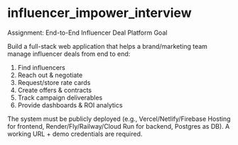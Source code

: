 # influencer_impower_interview

Assignment: End-to-End Influencer Deal Platform
Goal

Build a full-stack web application that helps a brand/marketing team manage influencer deals from end to end:

1. Find influencers
2. Reach out & negotiate
3. Request/store rate cards
4. Create offers & contracts
5. Track campaign deliverables
6. Provide dashboards & ROI analytics

The system must be publicly deployed (e.g., Vercel/Netlify/Firebase Hosting for frontend, Render/Fly/Railway/Cloud Run for backend, Postgres as DB).
A working URL + demo credentials are required.

